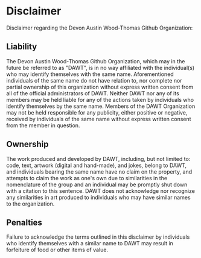 # Disclaimer

Disclaimer regarding the Devon Austin Wood-Thomas Github Organization:

## Liability

The Devon Austin Wood-Thomas Github Organization, which may in the future be referred to as "DAWT", is in no way affiliated with the individual(s) who may identify themselves with the same name. Aforementioned individuals of the same name do not have relation to, nor complete nor partial ownership of this organization without express written consent from all of the official administrators of DAWT. Neither DAWT nor any of its members may be held liable for any of the actions taken by individuals who identify themselves by the same name. Members of the DAWT Organization may not be held responsible for any publicity, either positive or negative, received by individuals of the same name without express written consent from the member in question.

## Ownership

The work produced and developed by DAWT, including, but not limited to: code, text, artwork (digital and hand-made), and jokes, belong to DAWT, and individuals bearing the same name have no claim on the property, and attempts to claim the work as one's own due to similarities in the nomenclature of the group and an individual may be promptly shut down with a citation to this sentence. DAWT does not acknowledge nor recognize any similarities in art produced to individuals who may have similar names to the organization.

## Penalties

Failure to acknowledge the terms outlined in this disclaimer by individuals who identify themselves with a similar name to DAWT may result in forfeiture of food or other items of value.
